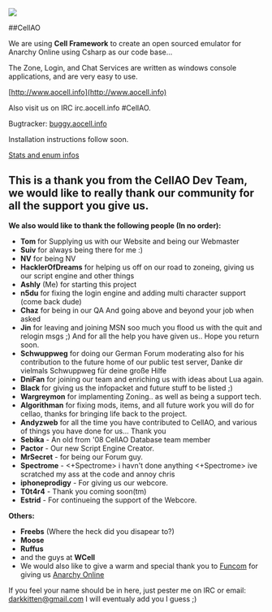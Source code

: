 ![](https://raw.github.com/Algorithman/TestCellAO/master/CellAO%20Logo%20small.png)

##CellAO

We are using **Cell Framework** to create an open sourced emulator for Anarchy Online using Csharp as our code base... 

The Zone, Login, and Chat Services are written as windows console applications, and are very easy to use. 

[http://www.aocell.info](http://www.aocell.info)

Also visit us on IRC irc.aocell.info #CellAO.

Bugtracker: [buggy.aocell.info](http://buggy.aocell.info)

Installation instructions follow soon.

[Stats and enum infos](/CellAO/Documentation/Index.md)

## This is a thank you from the CellAO Dev Team, we would like to really thank our community for all the support you give us. ##

**We also would like to thank the following people (In no order):**

- **Tom** for Supplying us with our Website and being our Webmaster
- **Suiv** for always being there for me :)
- **NV** for being NV 
- **HacklerOfDreams** for helping us off on our road to zoneing, giving us our script engine and other things
- **Ashly** (Me) for starting this project
- **n5du** for fixing the login engine and adding multi character support (come back dude)
- **Chaz** for being in our QA And going above and beyond your job when asked 
- **Jin** for leaving and joining MSN soo much you flood us with the quit and relogin msgs ;)  And for all the help you have given us.. Hope you return soon.
- **Schwuppweg** for doing our German Forum moderating also for his contribution to the future home of our public test server, Danke dir vielmals Schwuppweg für deine große Hilfe
- **DniFan** for joining our team and enriching us with ideas about Lua again.
- **Black** for giving us the infopacket and future stuff to be listed ;)
- **Wargreymon** for implamenting Zoning.. as well as being a support tech.
- **Algorithman** for fixing mods, items, and all future work you will do for cellao, thanks for bringing life back to the project.
- **Andyzweb** for all the time you have contributed to CellAO, and various of things you have done for us... Thank you
- **Sebika** - An old from '08 CellAO Database team member
- **Pactor** - Our new Script Engine Creator.
- **MrSecret** - for being our Forum guy.
- **Spectrome** - <+Spectrome> i havn't done anything <+Spectrome> ive scratched my ass at the code and annoy chris
- **iphoneprodigy** - For giving us our webcore.
- **T0t4r4** - Thank you coming soon(tm)
- **Estrid** - For continueing the support of the Webcore.


**Others:**

- **Freebs** (Where the heck did you disapear to?)
- **Moose**
- **Ruffus**
- and the guys at **WCell**
- We would also like to give a warm and special thank you to [Funcom](http://www.funcom.com) for giving us [Anarchy Online](http://www.anarchy-online.com)


If you feel your name should be in here, just pester me on IRC or email: darkkitten@gmail.com I will eventualy add you I guess ;)
